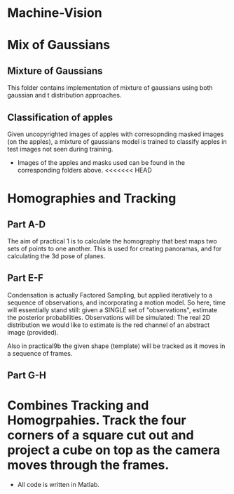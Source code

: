 # Machine-Vision

# Mix of Gaussians 

## Mixture of Gaussians
This folder contains implementation of mixture of gaussians using both gaussian and t distribution approaches.

## Classification of apples
Given uncopyrighted images of apples with corresopnding masked images (on the apples), a mixture of gaussians model is trained to classify apples in test images not seen during training.

* Images of the apples and masks used can be found in the corresponding folders above.
<<<<<<< HEAD

# Homographies and Tracking

## Part A-D
The aim of practical 1 is to calculate the homography that best maps two sets of points to one another. This is used for creating panoramas, and for calculating the 3d pose of planes.

## Part E-F
Condensation is actually Factored Sampling, but applied iteratively to a sequence of observations, and incorporating a motion model. So here, time will essentially stand still: given a SINGLE set of "observations", estimate the posterior probabilities. Observations will be simulated: The real 2D distribution we would like to estimate is the red channel of an abstract image (provided). 

Also in practical9b the given shape (template) will be tracked as it moves in a sequence of frames.

## Part G-H
Combines Tracking and Homogrpahies. Track the four corners of a square cut out and project a cube on top as the camera moves through the frames.
=======

* All code is written in Matlab.


